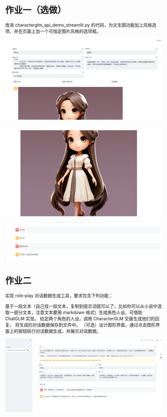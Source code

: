 # 作业一（选做）

改进 characterglm_api_demo_streamlit.py 的代码，为文生图功能加上风格选项，并在页面上加一个可指定图片风格的选项框。

![homework1-1](images/homework1-1.png)

![homework1-2](images/homework1-2.png)

![homework1-3](images/homework1-3.png)


# 作业二

实现 role-play 对话数据生成工具，要求包含下列功能：

基于一段文本（自己找一段文本，复制到提示词就可以了，比如你可以从小说中选取一部分文本，注意文本要用 markdown 格式）生成角色人设，可借助 ChatGLM 实现。
给定两个角色的人设，调用 CharacterGLM 交替生成他们的回复。
将生成的对话数据保存到文件中。
（可选）设计图形界面，通过点击图形界面上的按钮执行对话数据生成，并展示对话数据。

![homework2](images/homework2.png)